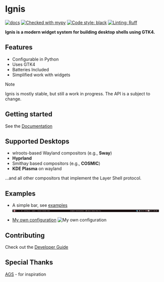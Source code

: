 # Ignis

[![docs](https://github.com/linkfrg/ignis/actions/workflows/latest_docs.yaml/badge.svg)](https://github.com/linkfrg/ignis/actions/workflows/latest_docs.yaml)
[![Checked with mypy](https://www.mypy-lang.org/static/mypy_badge.svg)](https://mypy-lang.org/)
[![Code style: black](https://img.shields.io/badge/code%20style-black-000000.svg)](https://github.com/psf/black)
[![Linting: Ruff](https://img.shields.io/endpoint?url=https://raw.githubusercontent.com/charliermarsh/ruff/main/assets/badge/v2.json)](https://github.com/astral-sh/ruff)

__Ignis is a modern widget system for building desktop shells using GTK4.__

## Features
- Configurable in Python
- Uses GTK4
- Batteries Included
- Simplified work with widgets

> [!NOTE]
> Ignis is mostly stable, but still a work in progress.
> The API is a subject to change.

## Getting started
See the [Documentation](https://linkfrg.github.io/ignis)

## Supported Desktops
- wlroots-based Wayland compositors (e.g., __Sway__) 
- __Hyprland__
- Smithay based compositors (e.g., __COSMIC__)
- __KDE Plasma__ on wayland

...and all other compositors that implement the Layer Shell protocol.

## Examples
* A simple bar, see [examples](./examples/bar)
![simple-bar](./examples/bar/simple-bar.png)

* [My own configuration](https://github.com/linkfrg/dotfiles/)
![My own configuration](https://github.com/linkfrg/dotfiles/blob/main/assets/1.png?raw=true)

## Contributing
Check out the [Developer Guide](https://linkfrg.github.io/ignis/latest/dev/index.html)

## Special Thanks

[AGS](https://github.com/aylur/ags) - for inspiration
